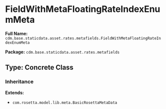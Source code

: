 # FieldWithMetaFloatingRateIndexEnumMeta

**Full Name:** `cdm.base.staticdata.asset.rates.metafields.FieldWithMetaFloatingRateIndexEnumMeta`

**Package:** `cdm.base.staticdata.asset.rates.metafields`

## Type: Concrete Class

### Inheritance

**Extends:**
- `com.rosetta.model.lib.meta.BasicRosettaMetaData`

